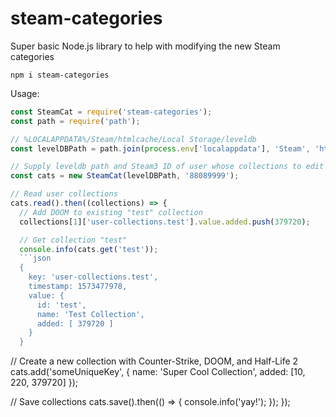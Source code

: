 # steam-categories
Super basic Node.js library to help with modifying the new Steam categories

```
npm i steam-categories
```

Usage:
```js
const SteamCat = require('steam-categories');
const path = require('path');

// %LOCALAPPDATA%/Steam/htmlcache/Local Storage/leveldb
const levelDBPath = path.join(process.env['localappdata'], 'Steam', 'htmlcache', 'Local Storage', 'leveldb');

// Supply leveldb path and Steam3 ID of user whose collections to edit
const cats = new SteamCat(levelDBPath, '88089999');

// Read user collections
cats.read().then((collections) => {
  // Add DOOM to existing "test" collection
  collections[1]['user-collections.test'].value.added.push(379720);

  // Get collection "test"
  console.info(cats.get('test'));
  ```json
  {
    key: 'user-collections.test',
    timestamp: 1573477978,
    value: {
      id: 'test',
      name: 'Test Collection',
      added: [ 379720 ]
    }
  }
  ```

  // Create a new collection with Counter-Strike, DOOM, and Half-Life 2
  cats.add('someUniqueKey', {
    name: 'Super Cool Collection',
    added: [10, 220, 379720]
  });

  // Save collections
  cats.save().then(() => {
    console.info('yay!');
  });
});
```
